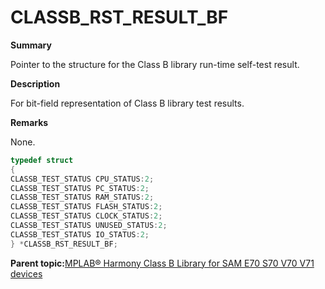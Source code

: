 # CLASSB\_RST\_RESULT\_BF

**Summary**

Pointer to the structure for the Class B library run-time self-test result.

**Description**

For bit-field representation of Class B library test results.

**Remarks**

None.

```c
typedef struct
{
CLASSB_TEST_STATUS CPU_STATUS:2;
CLASSB_TEST_STATUS PC_STATUS:2;
CLASSB_TEST_STATUS RAM_STATUS:2;
CLASSB_TEST_STATUS FLASH_STATUS:2;
CLASSB_TEST_STATUS CLOCK_STATUS:2;
CLASSB_TEST_STATUS UNUSED_STATUS:2;
CLASSB_TEST_STATUS IO_STATUS:2;
} *CLASSB_RST_RESULT_BF;
```

**Parent topic:**[MPLAB® Harmony Class B Library for SAM E70 S70 V70 V71 devices](GUID-85C09776-46F4-43A4-9FA5-26997226A3EA.md)


